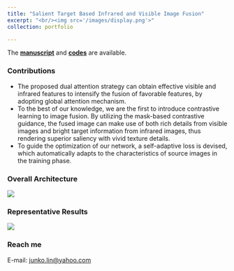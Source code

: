 ```yaml
---
title: "Salient Target Based Infrared and Visible Image Fusion"
excerpt: "<br/><img src='/images/display.png'>"
collection: portfolio

---
```


The [**manuscript**](https://runjia-rasisa.github.io/files/paper3.pdf) and [**codes**](https://github.com/runjia0124/IVIF-Contrastive-Self-Adapative-Attention) are available. 

### Contributions
* The proposed dual attention strategy can obtain effective visible and infrared features to intensify the fusion of favorable features, by adopting global attention mechanism.
* To the best of our knowledge, we are the first to introduce contrastive learning to image fusion. By utilizing the mask-based contrastive guidance, the fused image can make use of both rich details from visible images and bright target information from infrared images, thus rendering superior saliency with vivid texture details.
* To guide the optimization of our network, a self-adaptive loss is devised, which automatically adapts to the characteristics of source images in the training phase.

### Overall Architecture

![](https://raw.githubusercontent.com/runjia0124/GSR-learning/main/archive/pipeline.png)

### Representative Results

![](https://raw.githubusercontent.com/runjia0124/GSR-learning/main/archive/display.png)

### Reach me

E-mail: junko.lin@yahoo.com

